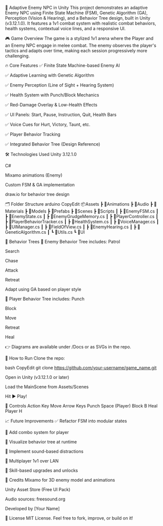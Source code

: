 🧠 Adaptive Enemy NPC in Unity
This project demonstrates an adaptive Enemy NPC using Finite State Machine (FSM), Genetic Algorithm (GA), Perception (Vision & Hearing), and a Behavior Tree design, built in Unity (v3.12.1.0). It features a 1v1 combat system with realistic combat behaviors, health systems, contextual voice lines, and a responsive UI.

🎮 Game Overview
The game is a stylized 1v1 arena where the Player and an Enemy NPC engage in melee combat. The enemy observes the player's tactics and adapts over time, making each session progressively more challenging.

🔥 Core Features
✅ Finite State Machine-based Enemy AI

✅ Adaptive Learning with Genetic Algorithm

✅ Enemy Perception (Line of Sight + Hearing System)

✅ Health System with Punch/Block Mechanics

✅ Red-Damage Overlay & Low-Health Effects

✅ UI Panels: Start, Pause, Instruction, Quit, Health Bars

✅ Voice Cues for Hurt, Victory, Taunt, etc.

✅ Player Behavior Tracking

✅ Integrated Behavior Tree (Design Reference)

🛠️ Technologies Used
Unity 3.12.1.0

C#

Mixamo animations (Enemy)

Custom FSM & GA implementation

draw.io for behavior tree design

🗂️ Folder Structure
arduino
CopyEdit
📦Assets
┣ 📂Animations
┣ 📂Audio
┣ 📂Materials
┣ 📂Models
┣ 📂Prefabs
┣ 📂Scenes
┣ 📂Scripts
┃ ┣ 📜EnemyFSM.cs
┃ ┣ 📜EnemyState.cs
┃ ┣ 📜EnemyGrudgeMemory.cs
┃ ┣ 📜PlayerController.cs
┃ ┣ 📜PlayerBehaviorTracker.cs
┃ ┣ 📜HealthSystem.cs
┃ ┣ 📜VoiceManager.cs
┃ ┣ 📜UIManager.cs
┃ ┣ 📜FieldOfView.cs
┃ ┣ 📜EnemyHearing.cs
┃ ┣ 📜GeneticAlgorithm.cs
┃ ┗ 📜Utils.cs
┗ 📂UI

🧠 Behavior Trees
📌 Enemy Behavior Tree includes:
Patrol

Search

Chase

Attack

Retreat

Adapt using GA based on player style

📌 Player Behavior Tree includes:
Punch

Block

Move

Retreat

Heal

👉 Diagrams are available under /Docs or as SVGs in the repo.

🚀 How to Run
Clone the repo:

bash
CopyEdit
git clone https://github.com/your-username/game_name.git

Open in Unity (v3.12.1.0 or later)

Load the MainScene from Assets/Scenes

Hit ▶️ Play!

🧪 Controls
Action
Key
Move
Arrow Keys
Punch
Space (Player)
Block
B
Heal Player
H

📈 Future Improvements
✅ Refactor FSM into modular states

🔲 Add combo system for player

🔲 Visualize behavior tree at runtime

🔲 Implement sound-based distractions

🔲 Multiplayer 1v1 over LAN

🔲 Skill-based upgrades and unlocks

🙌 Credits
Mixamo for 3D enemy model and animations

Unity Asset Store (Free UI Pack)

Audio sources: freesound.org

Developed by [Your Name]

📄 License
MIT License. Feel free to fork, improve, or build on it!
